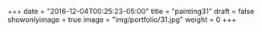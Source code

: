 
+++
date = "2016-12-04T00:25:23-05:00"
title = "painting31"
draft = false
showonlyimage = true
image = "img/portfolio/31.jpg"
weight = 0
+++
